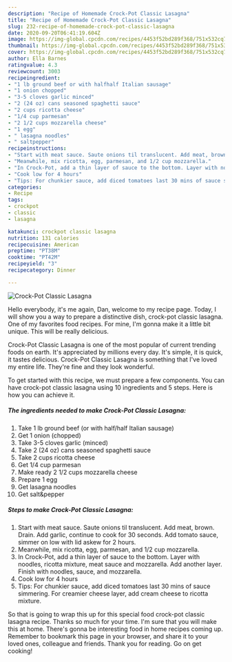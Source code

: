 ```yaml
---
description: "Recipe of Homemade Crock-Pot Classic Lasagna"
title: "Recipe of Homemade Crock-Pot Classic Lasagna"
slug: 232-recipe-of-homemade-crock-pot-classic-lasagna
date: 2020-09-20T06:41:19.604Z
image: https://img-global.cpcdn.com/recipes/4453f52bd289f368/751x532cq70/crock-pot-classic-lasagna-recipe-main-photo.jpg
thumbnail: https://img-global.cpcdn.com/recipes/4453f52bd289f368/751x532cq70/crock-pot-classic-lasagna-recipe-main-photo.jpg
cover: https://img-global.cpcdn.com/recipes/4453f52bd289f368/751x532cq70/crock-pot-classic-lasagna-recipe-main-photo.jpg
author: Ella Barnes
ratingvalue: 4.3
reviewcount: 3003
recipeingredient:
- "1 lb ground beef or with halfhalf Italian sausage"
- "1 onion chopped"
- "3-5 cloves garlic minced"
- "2 (24 oz) cans seasoned spaghetti sauce"
- "2 cups ricotta cheese"
- "1/4 cup parmesan"
- "2 1/2 cups mozzarella cheese"
- "1 egg"
- " lasagna noodles"
- " saltpepper"
recipeinstructions:
- "Start with meat sauce. Saute onions til translucent. Add meat, brown. Drain. Add garlic, continue to cook for 30 seconds. Add tomato sauce, simmer on low with lid askew for 2 hours."
- "Meanwhile, mix ricotta, egg, parmesan, and 1/2 cup mozzarella."
- "In Crock-Pot, add a thin layer of sauce to the bottom. Layer with noodles, ricotta mixture, meat sauce and mozzarella. Add another layer. Finish with noodles, sauce, and mozzarella."
- "Cook low for 4 hours"
- "Tips: For chunkier sauce, add diced tomatoes last 30 mins of sauce simmering. For creamier cheese layer, add cream cheese to ricotta mixture."
categories:
- Recipe
tags:
- crockpot
- classic
- lasagna

katakunci: crockpot classic lasagna 
nutrition: 131 calories
recipecuisine: American
preptime: "PT38M"
cooktime: "PT42M"
recipeyield: "3"
recipecategory: Dinner

---
```



![Crock-Pot Classic Lasagna](https://img-global.cpcdn.com/recipes/4453f52bd289f368/751x532cq70/crock-pot-classic-lasagna-recipe-main-photo.jpg)

Hello everybody, it's me again, Dan, welcome to my recipe page. Today, I will show you a way to prepare a distinctive dish, crock-pot classic lasagna. One of my favorites food recipes. For mine, I'm gonna make it a little bit unique. This will be really delicious.



Crock-Pot Classic Lasagna is one of the most popular of current trending foods on earth. It's appreciated by millions every day. It's simple, it is quick, it tastes delicious. Crock-Pot Classic Lasagna is something that I've loved my entire life. They're fine and they look wonderful.


To get started with this recipe, we must prepare a few components. You can have crock-pot classic lasagna using 10 ingredients and 5 steps. Here is how you can achieve it.

<!--inarticleads1-->

##### The ingredients needed to make Crock-Pot Classic Lasagna:

1. Take 1 lb ground beef (or with half/half Italian sausage)
1. Get 1 onion (chopped)
1. Take 3-5 cloves garlic (minced)
1. Take 2 (24 oz) cans seasoned spaghetti sauce
1. Take 2 cups ricotta cheese
1. Get 1/4 cup parmesan
1. Make ready 2 1/2 cups mozzarella cheese
1. Prepare 1 egg
1. Get  lasagna noodles
1. Get  salt&amp;pepper




<!--inarticleads2-->

##### Steps to make Crock-Pot Classic Lasagna:

1. Start with meat sauce. Saute onions til translucent. Add meat, brown. Drain. Add garlic, continue to cook for 30 seconds. Add tomato sauce, simmer on low with lid askew for 2 hours.
1. Meanwhile, mix ricotta, egg, parmesan, and 1/2 cup mozzarella.
1. In Crock-Pot, add a thin layer of sauce to the bottom. Layer with noodles, ricotta mixture, meat sauce and mozzarella. Add another layer. Finish with noodles, sauce, and mozzarella.
1. Cook low for 4 hours
1. Tips: For chunkier sauce, add diced tomatoes last 30 mins of sauce simmering. For creamier cheese layer, add cream cheese to ricotta mixture.




So that is going to wrap this up for this special food crock-pot classic lasagna recipe. Thanks so much for your time. I'm sure that you will make this at home. There's gonna be interesting food in home recipes coming up. Remember to bookmark this page in your browser, and share it to your loved ones, colleague and friends. Thank you for reading. Go on get cooking!
